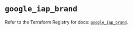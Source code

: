 # `google_iap_brand`

Refer to the Terraform Registry for docs: [`google_iap_brand`](https://registry.terraform.io/providers/hashicorp/google/6.23.0/docs/resources/iap_brand).
